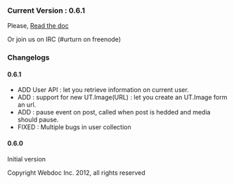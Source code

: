 ### Current Version : 0.6.1 


Please, [Read the doc](http://webdoc.github.com/urturn-expression-api)

Or join us on IRC (#urturn on freenode)

### Changelogs

#### 0.6.1

- ADD User API : let you retrieve information on current user.
- ADD : support for new UT.Image(URL) : let you create an UT.Image form an url.
- ADD : pause event on post, called when post is hedded and media should pause.
- FIXED : Multiple bugs in user collection

#### 0.6.0
Initial version


Copyright Webdoc Inc. 2012, all rights reserved
